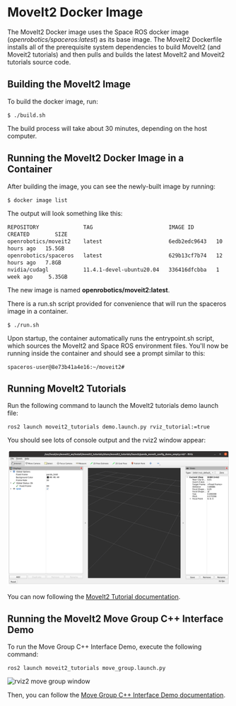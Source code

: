 # MoveIt2 Docker Image

The MoveIt2 Docker image uses the Space ROS docker image (*openrobotics/spaceros:latest*) as its base image. The MoveIt2 Dockerfile installs all of the prerequisite system dependencies to build MoveIt2 (and Moveit2 tutorials) and then pulls and builds the latest MoveIt2 and Moveit2 tutorials source code.

## Building the MoveIt2 Image

To build the docker image, run:

```
$ ./build.sh
```

The build process will take about 30 minutes, depending on the host computer.

## Running the MoveIt2 Docker Image in a Container

After building the image, you can see the newly-built image by running:

```
$ docker image list
```

The output will look something like this:

```
REPOSITORY              TAG                        IMAGE ID       CREATED        SIZE
openrobotics/moveit2    latest                     6edb2edc9643   10 hours ago   15.5GB
openrobotics/spaceros   latest                     629b13cf7b74   12 hours ago   7.8GB
nvidia/cudagl           11.4.1-devel-ubuntu20.04   336416dfcbba   1 week ago     5.35GB
```

The new image is named **openrobotics/moveit2:latest**.

There is a run.sh script provided for convenience that will run the spaceros image in a container.

```
$ ./run.sh
```

Upon startup, the container automatically runs the entrypoint.sh script, which sources the MoveIt2 and Space ROS environment files. You'll now be running inside the container and should see a prompt similar to this:

```
spaceros-user@8e73b41a4e16:~/moveit2#
```

## Running MoveIt2 Tutorials

Run the following command to launch the MoveIt2 tutorials demo launch file:

```
ros2 launch moveit2_tutorials demo.launch.py rviz_tutorial:=true
```

You should see lots of console output and the rviz2 window appear:

![rviz2 tutorial window](resources/moveit2-rviz-tutorial.png)

You can now following the [MoveIt2 Tutorial documentation](https://moveit.picknik.ai/galactic/doc/tutorials/quickstart_in_rviz/quickstart_in_rviz_tutorial.html).

## Running the MoveIt2 Move Group C++ Interface Demo

To run the Move Group C++ Interface Demo, execute the following command:

```
ros2 launch moveit2_tutorials move_group.launch.py
```

![rviz2 move group window](resources/moveit2-rviz.png)

Then, you can follow the [Move Group C++ Interface Demo documentation](https://moveit.picknik.ai/humble/doc/examples/move_group_interface/move_group_interface_tutorial.html).
